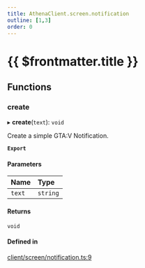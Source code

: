 ```yaml
---
title: AthenaClient.screen.notification
outline: [1,3]
order: 0
---
```


# {{ $frontmatter.title }}


## Functions

### create

▸ **create**(`text`): `void`

Create a simple GTA:V Notification.

**`Export`**

#### Parameters

| Name | Type |
| :------ | :------ |
| `text` | `string` |

#### Returns

`void`

#### Defined in

[client/screen/notification.ts:9](https://github.com/Stuyk/altv-athena/blob/552012ca4/src/core/client/screen/notification.ts#L9)
